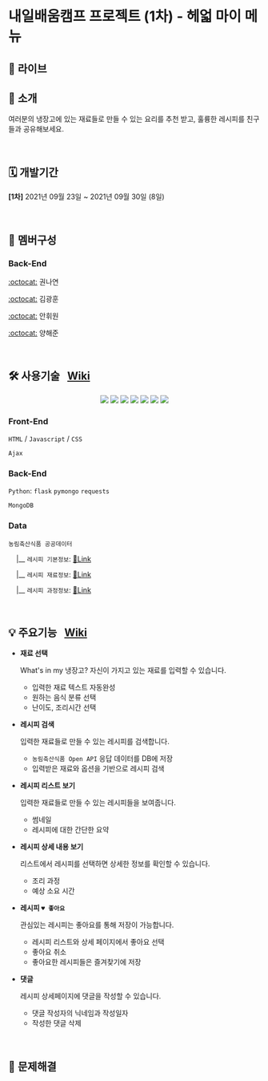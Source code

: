 # 내일배움캠프 프로젝트 (1차) - 헤얿 마이 메뉴

## 🔗 라이브

## 📢 소개
여러분의 냉장고에 있는 재료들로 만들 수 있는 요리를 추천 받고, 훌륭한 레시피를 친구들과 공유해보세요.

<br>

## 🗓 개발기간
**[1차]** 2021년 09월 23일 ~ 2021년 09월 30일 (8일)

<br>

## 🧙 멤버구성
### Back-End

[:octocat:](https://github.com/hellonayeon) 권나연

[:octocat:](https://github.com/KKHoon210417) 김광훈 

[:octocat:](https://github.com/HWON0720) 안휘원 

[:octocat:](https://github.com/profoundsea25) 양해준

<br>

## 🛠 사용기술 &nbsp; [Wiki](https://github.com/hellonayeon/recipe-recommend-service/wiki/%EC%82%AC%EC%9A%A9-%EA%B8%B0%EC%88%A0-%EC%86%8C%EA%B0%9C)

<p align="center">
  <img src="https://img.shields.io/badge/Python-3766AB?style=flat-square&logo=Python&logoColor=white"/>
  <img src="https://img.shields.io/badge/JavaScript-ffb13b?style=flat-square&logo=javascript&logoColor=white"/>
  <img src="https://img.shields.io/badge/HTML-E34F26?style=flat-square&logo=html5&logoColor=white"/>
  <img src="https://img.shields.io/badge/CSS-1572B6?style=flat-square&logo=css3&logoColor=white"/>
  <img src="https://img.shields.io/badge/mongoDB-47A248?style=flat-square&logo=mongodb&logoColor=white"/>
  <img src="https://img.shields.io/badge/PyCharm-000000?style=flat-square&logo=pycharm&logoColor=white"/>
  <img src="https://img.shields.io/badge/aws-333664?style=flat-square&logo=amazon-aws&logoColor=white"/>
</p>

### Front-End

`HTML` / `Javascript` / `CSS`

`Ajax`

### Back-End

`Python`: `flask` `pymongo` `requests`

`MongoDB`

### Data

`농림축산식품 공공데이터`

&nbsp;&nbsp;&nbsp; |__ `레시피 기본정보`: [🔗Link](https://data.mafra.go.kr/opendata/data/indexOpenDataDetail.do?data_id=20150827000000000464&filter_ty=)

&nbsp;&nbsp;&nbsp; |__ `레시피 재료정보`: [🔗Link](https://data.mafra.go.kr/opendata/data/indexOpenDataDetail.do?data_id=20150827000000000465&filter_ty=)

&nbsp;&nbsp;&nbsp; |__ `레시피 과정정보`: [🔗Link](https://data.mafra.go.kr/opendata/data/indexOpenDataDetail.do?data_id=20150827000000000466&filter_ty=)

<br>

## 💡 주요기능 &nbsp; [Wiki](https://github.com/hellonayeon/recipe-recommend-service/wiki/%EC%A3%BC%EC%9A%94-%EA%B8%B0%EB%8A%A5-%EC%86%8C%EA%B0%9C)

* **재료 선택**
     
     What's in my 냉장고? 자신이 가지고 있는 재료를 입력할 수 있습니다.

	*  입력한 재료 텍스트 자동완성
	*  원하는 음식 분류 선택
	*  난이도, 조리시간 선택

* **레시피 검색**

   입력한 재료들로 만들 수 있는 레시피를 검색합니다.
   
   * `농림축산식품 Open API` 응답 데이터를 DB에 저장
   *  입력받은 재료와 옵션을 기반으로 레시피 검색

* **레시피 리스트 보기**

   입력한 재료들로 만들 수 있는 레시피들을 보여줍니다.
   
   * 썸네일
   *  레시피에 대한 간단한 요약

* **레시피 상세 내용 보기**

   리스트에서 레시피를 선택하면 상세한 정보를 확인할 수 있습니다.
   
   * 조리 과정
   * 예상 소요 시간

* **레시피 `♥ 좋아요`** 
   
  관심있는 레시피는 좋아요를 통해 저장이 가능합니다.
  
  * 레시피 리스트와 상세 페이지에서 좋아요 선택
  * 좋아요 취소
  * 좋아요한 레시피들은 즐겨찾기에 저장

* **댓글**
  
  레시피 상세페이지에 댓글을 작성할 수 있습니다.
  
  * 댓글 작성자의 닉네임과 작성일자 
  * 작성한 댓글 삭제


<br>

## 👾 문제해결
 
